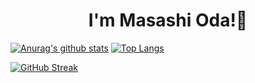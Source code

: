 <h1 align="center">I'm Masashi Oda!🏸</h1>

[![Anurag's github stats](https://github-readme-stats.vercel.app/api?username=masashi545&show_icons=true&theme=highcontrast)](https://github.com/anuraghazra/github-readme-stats)
[![Top Langs](https://github-readme-stats.vercel.app/api/top-langs/?username=masashi545&theme=vue-dark&layout=compact&langs_count=10)](https://github.com/anuraghazra/github-readme-stats)

[![GitHub Streak](https://github-readme-streak-stats.herokuapp.com/?user=masashi545)](https://git.io/streak-stats)

<!--
**masashi545/masashi545** is a ✨ _special_ ✨ repository because its `README.md` (this file) appears on your GitHub profile.

Here are some ideas to get you started:

- 🔭 I’m currently working on ...
- 🌱 I’m currently learning ...
- 👯 I’m looking to collaborate on ...
- 🤔 I’m looking for help with ...
- 💬 Ask me about ...
- 📫 How to reach me: ...
- 😄 Pronouns: ...
- ⚡ Fun fact: ...
-->
